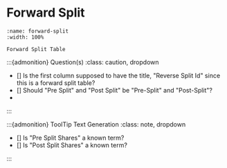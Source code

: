 
# Forward Split


```{figure} ../../_static/solo_app/Corporate_Actions/Forward_Split/Forward_Split_Table.png
:name: forward-split
:width: 100%

Forward Split Table
```


:::{admonition} Question(s)
:class: caution, dropdown

-  [] Is the first column supposed to have the title, "Reverse Split Id" since this is a forward split table? 
- [] Should "Pre Split" and "Post Split" be "Pre-Split" and "Post-Split"?
- 
:::


:::{admonition} ToolTip Text Generation
:class: note, dropdown

- [] Is "Pre Split Shares" a known term?
- [] Is "Post Split Shares" a known term?


:::

